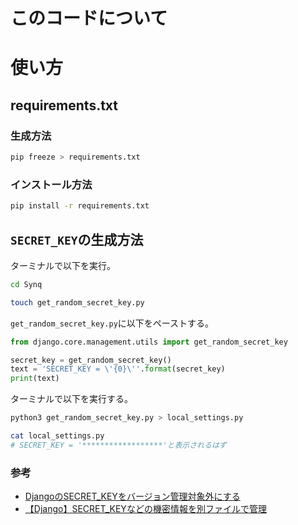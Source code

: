 # このコードについて

# 使い方
## requirements.txt
### 生成方法
```bash
pip freeze > requirements.txt
```

### インストール方法
```bash
pip install -r requirements.txt
```

## `SECRET_KEY`の生成方法

ターミナルで以下を実行。
```bash
cd Synq

touch get_random_secret_key.py 
```

`get_random_secret_key.py`に以下をペーストする。

```python
from django.core.management.utils import get_random_secret_key

secret_key = get_random_secret_key()
text = 'SECRET_KEY = \'{0}\''.format(secret_key)
print(text)
```

ターミナルで以下を実行する。

```bash
python3 get_random_secret_key.py > local_settings.py

cat local_settings.py
# SECRET_KEY = '******************'と表示されるはず
```

### 参考
- [DjangoのSECRET_KEYをバージョン管理対象外にする](https://qiita.com/haessal/items/abaef7ee4fdbd3b218f5)
- [【Django】SECRET_KEYなどの機密情報を別ファイルで管理](https://chigusa-web.com/blog/django-secret/)



